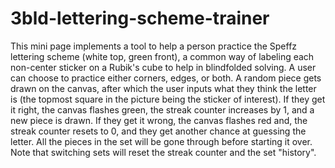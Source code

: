 # 3bld-lettering-scheme-trainer

This mini page implements a tool to help a person practice the Speffz lettering scheme (white top, green front), a common way of labeling each non-center sticker on a Rubik's cube to help in blindfolded solving. 
A user can choose to practice either corners, edges, or both. 
A random piece gets drawn on the canvas, after which the user inputs what they think the letter is (the topmost square in the picture being the sticker of interest). 
If they get it right, the canvas flashes green, the streak counter increases by 1, and a new piece is drawn.
If they get it wrong, the canvas flashes red and, the streak counter resets to 0, and they get another chance at guessing the letter. 
All the pieces in the set will be gone through before starting it over. Note that switching sets will reset the streak counter and the set "history". 
